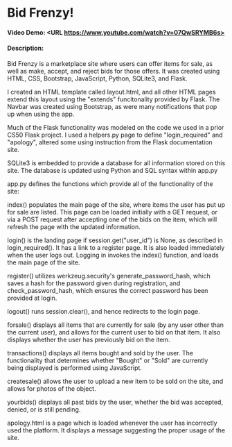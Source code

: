 # Bid Frenzy!
#### Video Demo:  <URL https://www.youtube.com/watch?v=07QwSRYMB6s>
#### Description:

Bid Frenzy is a marketplace site where users can offer items for sale, as well as make, accept, and reject bids for those offers.
It was created using HTML, CSS, Bootstrap, JavaScript, Python, SQLite3, and Flask. 

I created an HTML template called layout.html, and all other HTML pages extend this layout using the "extends" funcitonality provided by Flask. The Navbar was created using Bootstrap, as were many notifications that pop up when using the app.

Much of the Flask functionality was modeled on the code we used in a prior CS50 Flask project. I used a helpers.py page to define "login_required" and "apology", altered some using instruction from the Flask documentation site.

SQLite3 is embedded to provide a database for all information stored on this site. The database is updated using Python and SQL syntax within app.py

app.py defines the functions which provide all of the functionality of the site:

index() populates the main page of the site, where items the user has put up for sale are listed. This page can be loaded initially with a GET request, or via a POST request after accepting one of the bids on the item, which will refresh the page with the updated information. 

login() is the landing page if session.get("user_id") is None, as described in login_required(). It has a link to a register page. It is also loaded immediately when the user logs out. Logging in invokes the index() function, and loads the main page of the site.

register() utilizes werkzeug.security's generate_password_hash, which saves a hash for the password given during registration, and check_password_hash, which ensures the correct password has been provided at login.

logout() runs session.clear(), and hence redirects to the login page.

forsale() displays all items that are currently for sale (by any user other than the current user), and allows for the current user to bid on that item. It also displays whether the user has previously bid on the item.

transactions() displays all items bought and sold by the user. The functionality that determines whether "Bought" or "Sold" are currently being displayed is performed using JavaScript.

createsale() allows the user to upload a new item to be sold on the site, and allows for photos of the object.

yourbids() displays all past bids by the user, whether the bid was accepted, denied, or is still pending.

apology.html is a page which is loaded whenever the user has incorrectly used the platform. It displays a message suggesting the proper usage of the site.
